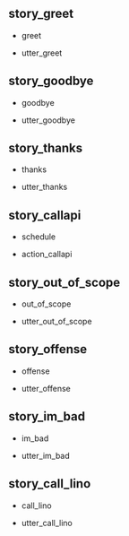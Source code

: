 ## story_greet <!--- The name of the story. It is not mandatory, but useful for debugging. --> 
* greet <!--- User input expressed as intent. In this case it represents users message 'Hello'. --> 
 - utter_greet <!--- The response of the chatbot expressed as an action. In this case it represents chatbot's response 'Hello, how can I help?' --> 
 
## story_goodbye
* goodbye
 - utter_goodbye

## story_thanks
* thanks
 - utter_thanks
 
## story_callapi
* schedule
 - action_callapi

## story_out_of_scope
* out_of_scope
 - utter_out_of_scope

## story_offense
* offense
 - utter_offense

## story_im_bad
* im_bad
 - utter_im_bad  

## story_call_lino
* call_lino
 - utter_call_lino  
 